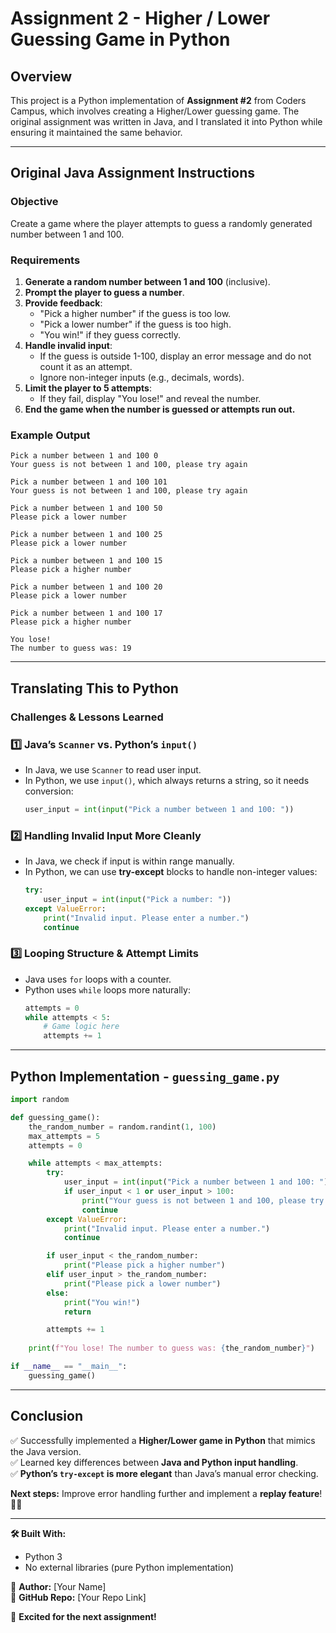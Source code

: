 # Assignment 2 - Higher / Lower Guessing Game in Python

## **Overview**
This project is a Python implementation of **Assignment #2** from Coders Campus, which involves creating a Higher/Lower guessing game. The original assignment was written in Java, and I translated it into Python while ensuring it maintained the same behavior.

---

## **Original Java Assignment Instructions**

### **Objective**
Create a game where the player attempts to guess a randomly generated number between 1 and 100.

### **Requirements**
1. **Generate a random number between 1 and 100** (inclusive).
2. **Prompt the player to guess a number**.
3. **Provide feedback**:
   - "Pick a higher number" if the guess is too low.
   - "Pick a lower number" if the guess is too high.
   - "You win!" if they guess correctly.
4. **Handle invalid input**:
   - If the guess is outside 1-100, display an error message and do not count it as an attempt.
   - Ignore non-integer inputs (e.g., decimals, words).
5. **Limit the player to 5 attempts**:
   - If they fail, display "You lose!" and reveal the number.
6. **End the game when the number is guessed or attempts run out.**

### **Example Output**
```TEXT
Pick a number between 1 and 100 0
Your guess is not between 1 and 100, please try again

Pick a number between 1 and 100 101
Your guess is not between 1 and 100, please try again

Pick a number between 1 and 100 50
Please pick a lower number

Pick a number between 1 and 100 25
Please pick a lower number

Pick a number between 1 and 100 15
Please pick a higher number

Pick a number between 1 and 100 20
Please pick a lower number

Pick a number between 1 and 100 17
Please pick a higher number

You lose!
The number to guess was: 19
```

---

## **Translating This to Python**
### **Challenges & Lessons Learned**

### **1️⃣ Java’s `Scanner` vs. Python’s `input()`**
- In Java, we use `Scanner` to read user input.
- In Python, we use `input()`, which always returns a string, so it needs conversion:
  ```python
  user_input = int(input("Pick a number between 1 and 100: "))
  ```

### **2️⃣ Handling Invalid Input More Cleanly**
- In Java, we check if input is within range manually.
- In Python, we can use **try-except** blocks to handle non-integer values:
  ```python
  try:
      user_input = int(input("Pick a number: "))
  except ValueError:
      print("Invalid input. Please enter a number.")
      continue
  ```

### **3️⃣ Looping Structure & Attempt Limits**
- Java uses `for` loops with a counter.
- Python uses `while` loops more naturally:
  ```python
  attempts = 0
  while attempts < 5:
      # Game logic here
      attempts += 1
  ```

---

## **Python Implementation - `guessing_game.py`**
```python
import random

def guessing_game():
    the_random_number = random.randint(1, 100)
    max_attempts = 5
    attempts = 0

    while attempts < max_attempts:
        try:
            user_input = int(input("Pick a number between 1 and 100: "))
            if user_input < 1 or user_input > 100:
                print("Your guess is not between 1 and 100, please try again")
                continue
        except ValueError:
            print("Invalid input. Please enter a number.")
            continue

        if user_input < the_random_number:
            print("Please pick a higher number")
        elif user_input > the_random_number:
            print("Please pick a lower number")
        else:
            print("You win!")
            return

        attempts += 1
    
    print(f"You lose! The number to guess was: {the_random_number}")

if __name__ == "__main__":
    guessing_game()
```

---

## **Conclusion**
✅ Successfully implemented a **Higher/Lower game in Python** that mimics the Java version.  
✅ Learned key differences between **Java and Python input handling**.  
✅ **Python’s `try-except` is more elegant** than Java’s manual error checking.  

**Next steps:** Improve error handling further and implement a **replay feature**! 🚀🐍

---

**🛠️ Built With:**
- Python 3
- No external libraries (pure Python implementation)

📌 **Author:** [Your Name]  
📌 **GitHub Repo:** [Your Repo Link]

🚀 **Excited for the next assignment!**

